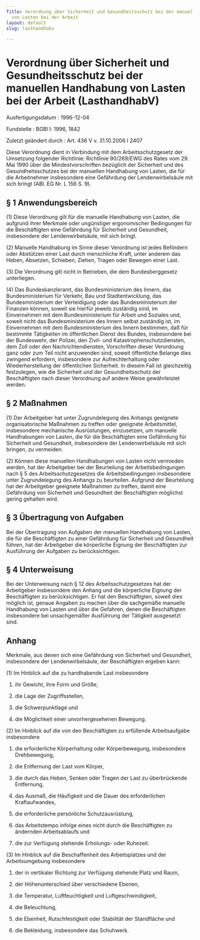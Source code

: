 ```yaml
---
Title: Verordnung über Sicherheit und Gesundheitsschutz bei der manuellen Handhabung
  von Lasten bei der Arbeit
layout: default
slug: lasthandhabv

---
```


# Verordnung über Sicherheit und Gesundheitsschutz bei der manuellen Handhabung von Lasten bei der Arbeit (LasthandhabV)

Ausfertigungsdatum
:   1996-12-04

Fundstelle
:   BGBl I: 1996, 1842

Zuletzt geändert durch
:   Art. 436 V v. 31.10.2006 I 2407

Diese Verordnung dient in Verbindung mit dem Arbeitsschutzgesetz
der Umsetzung folgender Richtlinie:
Richtlinie 90/269/EWG des Rates vom 29. Mai 1990 über die
Mindestvorschriften bezüglich der Sicherheit und des
Gesundheitsschutzes
bei der manuellen Handhabung von Lasten, die für die Arbeitnehmer
insbesondere eine Gefährdung der Lendenwirbelsäule mit sich bringt
(ABl. EG Nr. L 156 S. 9).


## § 1 Anwendungsbereich

(1) Diese Verordnung gilt für die manuelle Handhabung von Lasten, die
aufgrund ihrer Merkmale oder ungünstiger ergonomischer Bedingungen für
die Beschäftigten eine Gefährdung für Sicherheit und Gesundheit,
insbesondere der Lendenwirbelsäule, mit sich bringt.

(2) Manuelle Handhabung im Sinne dieser Verordnung ist jedes Befördern
oder Abstützen einer Last durch menschliche Kraft, unter anderem das
Heben, Absetzen, Schieben, Ziehen, Tragen oder Bewegen einer Last.

(3) Die Verordnung gilt nicht in Betrieben, die dem Bundesberggesetz
unterliegen.

(4) Das Bundeskanzleramt, das Bundesministerium des Innern, das
Bundesministerium für Verkehr, Bau und Stadtentwicklung, das
Bundesministerium der Verteidigung oder das Bundesministerium der
Finanzen können, soweit sie hierfür jeweils zuständig sind, im
Einvernehmen mit dem Bundesministerium für Arbeit und Soziales und,
soweit nicht das Bundesministerium des Innern selbst zuständig ist, im
Einvernehmen mit dem Bundesministerium des Innern bestimmen, daß für
bestimmte Tätigkeiten im öffentlichen Dienst des Bundes, insbesondere
bei der Bundeswehr, der Polizei, den Zivil- und
Katastrophenschutzdiensten, dem Zoll oder den Nachrichtendiensten,
Vorschriften dieser Verordnung ganz oder zum Teil nicht anzuwenden
sind, soweit öffentliche Belange dies zwingend erfordern, insbesondere
zur Aufrechterhaltung oder Wiederherstellung der öffentlichen
Sicherheit. In diesem Fall ist gleichzeitig festzulegen, wie die
Sicherheit und der Gesundheitsschutz der Beschäftigten nach dieser
Verordnung auf andere Weise gewährleistet werden.


## § 2 Maßnahmen

(1) Der Arbeitgeber hat unter Zugrundelegung des Anhangs geeignete
organisatorische Maßnahmen zu treffen oder geeignete Arbeitsmittel,
insbesondere mechanische Ausrüstungen, einzusetzen, um manuelle
Handhabungen von Lasten, die für die Beschäftigten eine Gefährdung für
Sicherheit und Gesundheit, insbesondere der Lendenwirbelsäule mit sich
bringen, zu vermeiden.

(2) Können diese manuellen Handhabungen von Lasten nicht vermieden
werden, hat der Arbeitgeber bei der Beurteilung der Arbeitsbedingungen
nach § 5 des Arbeitsschutzgesetzes die Arbeitsbedingungen insbesondere
unter Zugrundelegung des Anhangs zu beurteilen. Aufgrund der
Beurteilung hat der Arbeitgeber geeignete Maßnahmen zu treffen, damit
eine Gefährdung von Sicherheit und Gesundheit der Beschäftigten
möglichst gering gehalten wird.


## § 3 Übertragung von Aufgaben

Bei der Übertragung von Aufgaben der manuellen Handhabung von Lasten,
die für die Beschäftigten zu einer Gefährdung für Sicherheit und
Gesundheit führen, hat der Arbeitgeber die körperliche Eignung der
Beschäftigten zur Ausführung der Aufgaben zu berücksichtigen.


## § 4 Unterweisung

Bei der Unterweisung nach § 12 des Arbeitsschutzgesetzes hat der
Arbeitgeber insbesondere den Anhang und die körperliche Eignung der
Beschäftigten zu berücksichtigen. Er hat den Beschäftigten, soweit
dies möglich ist, genaue Angaben zu machen über die sachgemäße
manuelle Handhabung von Lasten und über die Gefahren, denen die
Beschäftigten insbesondere bei unsachgemäßer Ausführung der Tätigkeit
ausgesetzt sind.


## Anhang

Merkmale, aus denen sich eine Gefährdung von Sicherheit und
Gesundheit, insbesondere der Lendenwirbelsäule, der Beschäftigten
ergeben kann:

(1) Im Hinblick auf die zu handhabende Last insbesondere

1.  ihr Gewicht, ihre Form und Größe,


2.  die Lage der Zugriffsstellen,


3.  die Schwerpunktlage und


4.  die Möglichkeit einer unvorhergesehenen Bewegung.




(2) Im Hinblick auf die von den Beschäftigten zu erfüllende
Arbeitsaufgabe insbesondere

1.  die erforderliche Körperhaltung oder Körperbewegung, insbesondere
    Drehbewegung,


2.  die Entfernung der Last vom Körper,


3.  die durch das Heben, Senken oder Tragen der Last zu überbrückende
    Entfernung,


4.  das Ausmaß, die Häufigkeit und die Dauer des erforderlichen
    Kraftaufwandes,


5.  die erforderliche persönliche Schutzausrüstung,


6.  das Arbeitstempo infolge eines nicht durch die Beschäftigten zu
    ändernden Arbeitsablaufs und


7.  die zur Verfügung stehende Erholungs- oder Ruhezeit.




(3) Im Hinblick auf die Beschaffenheit des Arbeitsplatzes und der
Arbeitsumgebung insbesondere

1.  der in vertikaler Richtung zur Verfügung stehende Platz und Raum,


2.  der Höhenunterschied über verschiedene Ebenen,


3.  die Temperatur, Luftfeuchtigkeit und Luftgeschwindigkeit,


4.  die Beleuchtung,


5.  die Ebenheit, Rutschfestigkeit oder Stabilität der Standfläche und


6.  die Bekleidung, insbesondere das Schuhwerk.




